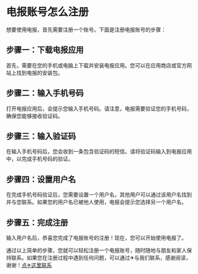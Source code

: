 # 电报账号怎么注册

想要使用电报，首先需要注册一个账号。下面是注册电报账号的步骤：

## 步骤一：下载电报应用

首先，需要在您的手机或电脑上下载并安装电报应用。您可以在应用商店或官方网站上找到电报的安装包。

## 步骤二：输入手机号码

打开电报应用后，会提示您输入手机号码。请注意，电报需要验证您的手机号码，确保您能够接收验证码。

## 步骤三：输入验证码

在输入手机号码后，您会收到一条包含验证码的短信。请将验证码输入到电报应用中，以完成手机号码的验证。

## 步骤四：设置用户名

在完成手机号码验证后，您需要设置一个用户名，其他用户可以通过该用户名找到并与您联系。如果您的用户名已被他人使用，电报会提示您选择另一个用户名。

## 步骤五：完成注册

输入用户名后，恭喜您完成了电报账号的注册！现在，您可以开始使用电报了。

通过以上简单的步骤，您就可以轻松注册一个电报账号，随时随地与朋友和家人保持联系。如果您在注册过程中遇到任何问题，可以通过✈与我们联系，感谢阅读，谢谢！[点✈这里联系](https://add.k02.cc)